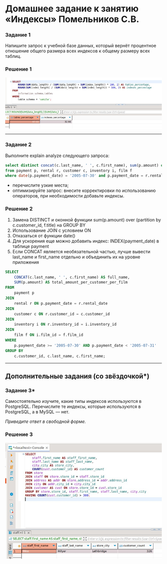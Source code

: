 # Домашнее задание к занятию «Индексы» Помельников С.В.

### Задание 1

Напишите запрос к учебной базе данных, который вернёт процентное отношение общего размера всех индексов к общему размеру всех таблиц.

### Решение 1

![12-5-1](img/12-5-1.jpg)

---
### Задание 2

Выполните explain analyze следующего запроса:
```sql
select distinct concat(c.last_name, ' ', c.first_name), sum(p.amount) over (partition by c.customer_id, f.title)
from payment p, rental r, customer c, inventory i, film f
where date(p.payment_date) = '2005-07-30' and p.payment_date = r.rental_date and r.customer_id = c.customer_id and i.inventory_id = r.inventory_id
```
- перечислите узкие места;
- оптимизируйте запрос: внесите корректировки по использованию операторов, при необходимости добавьте индексы.

### Решение 2

1. Замена DISTINCT и оконной функции sum(p.amount) over (partition by c.customer_id, f.title) на GROUP BY
2. Использование JOIN с условием ON
3. Отказаться от функции date()
4. Для ускорения еще можно добавить индекс: INDEX(payment_date) в таблице payment
5. Если CONCAT является необязательной частью, лучше вывести last_name и first_name отдельно и объединить их на уровне приложения

```sql
SELECT 
    CONCAT(c.last_name, ' ', c.first_name) AS full_name,
    SUM(p.amount) AS total_amount_per_customer_per_film
FROM 
    payment p
JOIN 
    rental r ON p.payment_date = r.rental_date
JOIN 
    customer c ON r.customer_id = c.customer_id
JOIN 
    inventory i ON r.inventory_id = i.inventory_id
JOIN 
    film f ON i.film_id = f.film_id
WHERE 
    p.payment_date >= '2005-07-30' AND p.payment_date < '2005-07-31'
GROUP BY 
    c.customer_id, c.last_name, c.first_name;
```
---

## Дополнительные задания (со звёздочкой*)

### Задание 3*

Самостоятельно изучите, какие типы индексов используются в PostgreSQL. Перечислите те индексы, которые используются в PostgreSQL, а в MySQL — нет.

*Приведите ответ в свободной форме.*

### Решение 3

![12-5-3](img/12-4-1.jpg)
